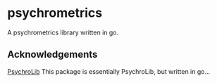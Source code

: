 # psychrometrics
A psychrometrics library written in go.

## Acknowledgements
[PsychroLib](https://github.com/psychrometrics/psychrolib) This package is essentially PsychroLib, but written in go...
